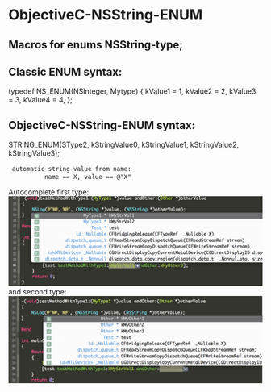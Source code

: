 # ObjectiveC-NSString-ENUM

## Macros for enums NSString-type;

## Classic ENUM syntax:
typedef NS_ENUM(NSInteger, Mytype)
{
	kValue1 = 1,
	kValue2 = 2,
	kValue3 = 3,
	kValue4 = 4,
};

## ObjectiveC-NSString-ENUM syntax:
STRING_ENUM(SType2,
              kStringValue0,
              kStringValue1,
              kStringValue2,
              kStringValue3);
              
     automatic string-value from name:
              name == X, value == @"X"
     
Autocomplete first type:
![Screen1.png](/imgs/firstType.png)
and second type:
![Screen2.png](/imgs/otherType.png)

